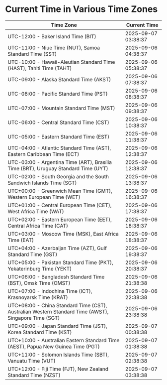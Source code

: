 # Current Time in Various Time Zones

| Time Zone | Current Time |
|-----------|--------------|
| UTC-12:00 - Baker Island Time (BIT) | 2025-09-07 03:38:37 |
| UTC-11:00 - Niue Time (NUT), Samoa Standard Time (SST) | 2025-09-06 04:38:37 |
| UTC-10:00 - Hawaii-Aleutian Standard Time (HAST), Tahiti Time (TAHT) | 2025-09-06 05:38:37 |
| UTC-09:00 - Alaska Standard Time (AKST) | 2025-09-06 07:38:37 |
| UTC-08:00 - Pacific Standard Time (PST) | 2025-09-06 08:38:37 |
| UTC-07:00 - Mountain Standard Time (MST) | 2025-09-06 09:38:37 |
| UTC-06:00 - Central Standard Time (CST) | 2025-09-06 10:38:37 |
| UTC-05:00 - Eastern Standard Time (EST) | 2025-09-06 11:38:37 |
| UTC-04:00 - Atlantic Standard Time (AST), Eastern Caribbean Time (ECT) | 2025-09-06 12:38:37 |
| UTC-03:00 - Argentina Time (ART), Brasília Time (BRT), Uruguay Standard Time (UYT) | 2025-09-06 12:38:37 |
| UTC-02:00 - South Georgia and the South Sandwich Islands Time (SGT) | 2025-09-06 13:38:37 |
| UTC±00:00 - Greenwich Mean Time (GMT), Western European Time (WET) | 2025-09-06 16:38:37 |
| UTC+01:00 - Central European Time (CET), West Africa Time (WAT) | 2025-09-06 17:38:37 |
| UTC+02:00 - Eastern European Time (EET), Central Africa Time (CAT) | 2025-09-06 18:38:37 |
| UTC+03:00 - Moscow Time (MSK), East Africa Time (EAT) | 2025-09-06 18:38:37 |
| UTC+04:00 - Azerbaijan Time (AZT), Gulf Standard Time (GST) | 2025-09-06 19:38:37 |
| UTC+05:00 - Pakistan Standard Time (PKT), Yekaterinburg Time (YEKT) | 2025-09-06 20:38:37 |
| UTC+06:00 - Bangladesh Standard Time (BST), Omsk Time (OMST) | 2025-09-06 21:38:38 |
| UTC+07:00 - Indochina Time (ICT), Krasnoyarsk Time (KRAT) | 2025-09-06 22:38:38 |
| UTC+08:00 - China Standard Time (CST), Australian Western Standard Time (AWST), Singapore Time (SGT) | 2025-09-06 23:38:38 |
| UTC+09:00 - Japan Standard Time (JST), Korea Standard Time (KST) | 2025-09-07 00:38:38 |
| UTC+10:00 - Australian Eastern Standard Time (AEST), Papua New Guinea Time (PGT) | 2025-09-07 01:38:38 |
| UTC+11:00 - Solomon Islands Time (SBT), Vanuatu Time (VUT) | 2025-09-07 02:38:38 |
| UTC+12:00 - Fiji Time (FJT), New Zealand Standard Time (NZST) | 2025-09-07 03:38:38 |

